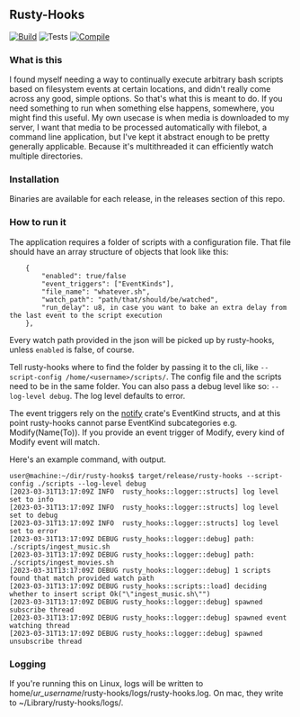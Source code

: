 ## Rusty-Hooks
[![Build](https://github.com/mmbarness/rusty-hooks/actions/workflows/on_release.yml/badge.svg?event=release)](https://github.com/mmbarness/rusty-hooks/actions/workflows/on_release.yml)
![Tests](https://github.com/mmbarness/rusty-hooks/actions/workflows/test.yml/badge.svg)
[![Compile](https://github.com/mmbarness/rusty-hooks/actions/workflows/check.yml/badge.svg?event=release)](https://github.com/mmbarness/rusty-hooks/actions/workflows/check.yml)

### What is this
I found myself needing a way to continually execute arbitrary bash scripts based on filesystem events at certain locations, and didn't really come across any good, simple options. So that's what this is meant to do. If you need something to run when something else happens, somewhere, you might find this useful. My own usecase is when media is downloaded to my server, I want that media to be processed automatically with filebot, a command line application, but I've kept it abstract enough to be pretty generally applicable. Because it's multithreaded it can efficiently watch multiple directories.

### Installation

Binaries are available for each release, in the releases section of this repo.

### How to run it

The application requires a folder of scripts with a configuration file. That file should have an array structure of objects that look like this:
```
    {
        "enabled": true/false
        "event_triggers": ["EventKinds"],
        "file_name": "whatever.sh",
        "watch_path": "path/that/should/be/watched",
        "run_delay": u8, in case you want to bake an extra delay from the last event to the script execution
    },
```

Every watch path provided in the json will be picked up by rusty-hooks, unless `enabled` is false, of course.

Tell rusty-hooks where to find the folder by passing it to the cli, like `--script-config /home/<username>/scripts/`. The config file and the scripts need to be in the same folder. You can also pass a debug level like so: `--log-level debug`. The log level defaults to error.

The event triggers rely on the [notify](https://docs.rs/crate/notify/latest) crate's EventKind structs, and at this point rusty-hooks cannot parse EventKind subcategories e.g. Modify(Name(To)). If you provide an event trigger of Modify, every kind of Modify event will match.

Here's an example command, with output.

```
user@machine:~/dir/rusty-hooks$ target/release/rusty-hooks --script-config ./scripts --log-level debug
[2023-03-31T13:17:09Z INFO  rusty_hooks::logger::structs] log level set to info
[2023-03-31T13:17:09Z INFO  rusty_hooks::logger::structs] log level set to debug
[2023-03-31T13:17:09Z INFO  rusty_hooks::logger::structs] log level set to error
[2023-03-31T13:17:09Z DEBUG rusty_hooks::logger::debug] path: ./scripts/ingest_music.sh
[2023-03-31T13:17:09Z DEBUG rusty_hooks::logger::debug] path: ./scripts/ingest_movies.sh
[2023-03-31T13:17:09Z DEBUG rusty_hooks::logger::debug] 1 scripts found that match provided watch path
[2023-03-31T13:17:09Z DEBUG rusty_hooks::scripts::load] deciding whether to insert script Ok("\"ingest_music.sh\"")
[2023-03-31T13:17:09Z DEBUG rusty_hooks::logger::debug] spawned subscribe thread
[2023-03-31T13:17:09Z DEBUG rusty_hooks::logger::debug] spawned event watching thread
[2023-03-31T13:17:09Z DEBUG rusty_hooks::logger::debug] spawned unsubscribe thread
```
### Logging
If you're running this on Linux, logs will be written to home/*ur_username*/rusty-hooks/logs/rusty-hooks.log. On mac, they write to ~/Library/rusty-hooks/logs/.
